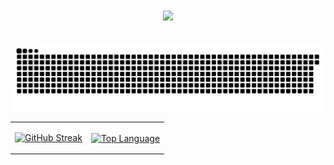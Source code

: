 # <p align="center"><img src="/.assets/banner.jpg"></p>

![Snake animation](https://github.com/LyingOnCables/LyingOnCables/blob/output/github-contribution-grid-snake-dark.svg)

<div align="center">
<table>
<tr>
<td>

[![GitHub Streak](https://streak-stats.demolab.com?user=LyingOnCables&theme=catppuccin-macchiato&hide_border=true&include_all_commits=true&count_private=true)](https://git.io/streak-stats)

</td>
<td><a href="#--------"><img height="137px" align="center" alt="Top Language" src="https://github-readme-stats.vercel.app/api/top-langs/?username=LyingOnCables&layout=compact&hide_border=true&hide_title=true&line_height=21&border_radius=5&bg_color=24273a&text_color=cad3f5&icon_color=c6a0f6&title_color=8bd5ca"/></a></td>

</tr>
</table>
</div>

<div align="center">
<table>
<tr>
</tr
</table>
</div>
